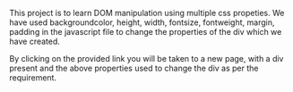 This project is to learn DOM manipulation using multiple css propeties.
We have used backgroundcolor, height, width, fontsize, fontweight, margin, padding in the javascript file to change the properties of the div which we have created.

By clicking on the provided link you will be taken to a new page, with a div present and the above properties used to change the div as per the requirement.

